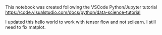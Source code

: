 This notebook was created following the VSCode Python/Jupyter tutorial https://code.visualstudio.com/docs/python/data-science-tutorial

I updated this hello world to work with tensor flow and not scilearn.  I still need to fix matplot.